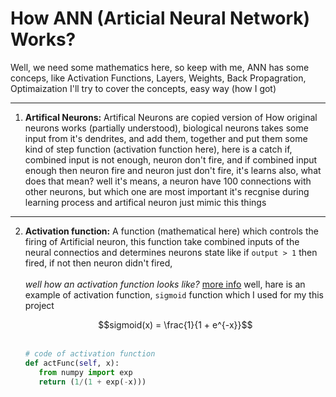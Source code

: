 # How ANN (Articial Neural Network) Works? 
Well, we need some mathematics here, so keep with me, ANN has some conceps, like Activation Functions, Layers, Weights, Back Propagration, Optimaization
I'll try to cover the concepts, easy way (how I got) 

---
1. **Artifical Neurons:** Artifical Neurons are copied version of How original neurons works (partially understood), biological neurons takes some input from it's dendrites, and add them,
    together and put them some kind of step function (activation function here), here is a catch if, combined input is not enough, neuron don't fire, and if combined input enough then neuron fire
    and neuron just don't fire, it's learns also, what does that mean? well it's means, a neuron have 100 connections with other neurons, but which one are most important it's recgnise during learning process
    and artifical neuron just mimic this things
---
2. **Activation function:** A function (mathematical here) which controls the firing of Artificial neuron, this function take combined inputs of the neural connectios and determines neurons state
    like if `output > 1` then fired, if not then neuron didn't fired,
    <br>
    <br>
    *well how an activation function looks like?* [more info](https://en.wikipedia.org/wiki/Activation_function)
     well, hare is an example of activation function, `sigmoid` function which I used for my this project
   
     <div align="center">
       $$sigmoid(x) = \frac{1}{1 + e^{-x}}$$
     </div>
     <br>
     
     ```py
     # code of activation function
     def actFunc(self, x):
        from numpy import exp
        return (1/(1 + exp(-x)))
     ```
     

      
     